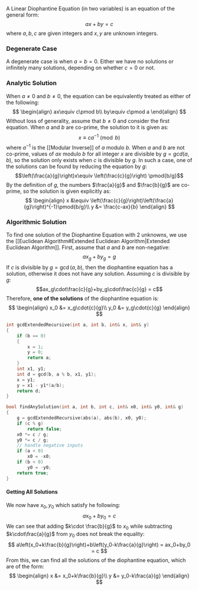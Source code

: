 A Linear Diophantine Equation (in two variables) is an equation of the general form:
$$ax+by=c$$
where $a, b, c$ are given integers and $x, y$ are unknown integers.
### Degenerate Case
A degenerate case is when $a=b=0$. Either we have no solutions or infinitely many solutions, depending on whether $c=0$ or not.
### Analytic Solution
When $a\ne 0$ and $b\ne 0$, the equation can be equivalently treated as either of the following:
$$
\begin{align}
ax\equiv c\pmod b\\
by\equiv c\pmod a
\end{align}
$$
Without loss of generality, assume that $b\ne 0$ and consider the first equation. When $a$ and $b$ are co-prime, the solution to it is given as:
$$x\equiv ca^{-1}\pmod b$$
where $a^{-1}$ is the [[Modular Inverse]] of $a$ modulo $b$.
When $a$ and $b$ are not co-prime, values of $ax$ modulo $b$ for all integer $x$ are divisible by $g=gcd(a, b)$, so the solution only exists when $c$ is divisible by $g$. In such a case, one of the solutions can be found by reducing the equation by $g$:
$$\left(\frac{a}{g}\right)x\equiv \left(\frac{c}{g}\right) \pmod{b/g}$$
By the definition of $g$, the numbers $\frac{a}{g}$ and $\frac{b}{g}$ are co-prime, so the solution is given explicitly as:
$$
\begin{align}
x &\equiv \left(\frac{c}{g}\right)\left(\frac{a}{g}\right)^{-1}\pmod{b/g}\\
y &= \frac{c-ax}{b}
\end{align}
$$
### Algorithmic Solution
To find one solution of the Diophantine Equation with 2 unknowns, we use the [[Euclidean Algorithm#Extended Euclidean Algorithm|Extended Euclidean Algorithm]].
First, assume that $a$ and $b$ are non-negative:
$$ax_g+by_g=g$$
If $c$ is divisible by $g=\gcd(a, b)$, then the diophantine equation has a solution, otherwise it does not have any solution.
Assuming $c$ is divisible by $g$:
$$ax_g\cdot\frac{c}{g}+by_g\cdot\frac{c}{g} = c$$
Therefore, **one of the solutions** of the diophantine equation is:
$$
\begin{align}
x_0 &= x_g\cdot{c}{g}\\
y_0 &= y_g\cdot{c}{g}
\end{align}
$$
```cpp
int gcdExtendedRecursive(int a, int b, int& x, int& y)
{
	if (b == 0)
	{
		x = 1;
		y = 0;
		return a;
	}
	int x1, y1;
	int d = gcd(b, a % b, x1, y1);
	x = y1;
	y = x1 - y1*(a/b);
	return d;
}

bool findAnySolution(int a, int b, int c, int& x0, int& y0, int& g)
{
	g = gcdExtendedRecursive(abs(a), abs(b), x0, y0);
	if (c % g)
		return false;
	x0 *= c / g;
	y0 *= c / g;
	// handle negative inputs
	if (a < 0)
		x0 = -x0;
	if (b < 0)
		y0 = -y0;
	return true;
}
```
#### Getting All Solutions
We now have $x_0, y_0$ which satisfy he following:
$$ax_0+by_0=c$$
We can see that adding $k\cdot \frac{b}{g}$ to $x_0$ while subtracting $k\cdot\frac{a}{g}$ from $y_0$ does not break the equality:
$$
a\left(x_0+k\frac{b}{g}\right)+b\left(y_0-k\frac{a}{g}\right)
= ax_0+by_0 = c
$$
From this, we can find all the solutions of the diophantine equation, which are of the form:
$$
\begin{align}
x &= x_0+k\frac{b}{g}\\
y &= y_0-k\frac{a}{g}
\end{align}
$$